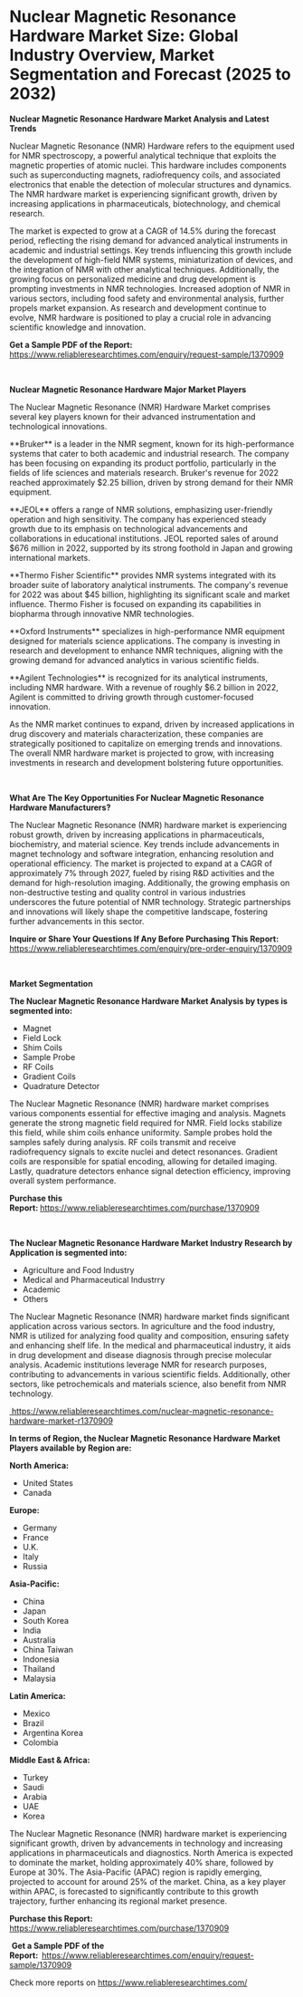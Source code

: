 <p><h1>Nuclear Magnetic Resonance Hardware Market Size: Global Industry Overview, Market Segmentation and Forecast (2025 to 2032)</h1></p><p><strong>Nuclear Magnetic Resonance Hardware Market Analysis and Latest Trends</strong></p>
<p><p>Nuclear Magnetic Resonance (NMR) Hardware refers to the equipment used for NMR spectroscopy, a powerful analytical technique that exploits the magnetic properties of atomic nuclei. This hardware includes components such as superconducting magnets, radiofrequency coils, and associated electronics that enable the detection of molecular structures and dynamics. The NMR hardware market is experiencing significant growth, driven by increasing applications in pharmaceuticals, biotechnology, and chemical research. </p><p>The market is expected to grow at a CAGR of 14.5% during the forecast period, reflecting the rising demand for advanced analytical instruments in academic and industrial settings. Key trends influencing this growth include the development of high-field NMR systems, miniaturization of devices, and the integration of NMR with other analytical techniques. Additionally, the growing focus on personalized medicine and drug development is prompting investments in NMR technologies. Increased adoption of NMR in various sectors, including food safety and environmental analysis, further propels market expansion. As research and development continue to evolve, NMR hardware is positioned to play a crucial role in advancing scientific knowledge and innovation.</p></p>
<p><strong>Get a Sample PDF of the Report:&nbsp;</strong> <a href="https://www.reliableresearchtimes.com/enquiry/request-sample/1370909?utm_campaign=3028&utm_medium=2&utm_source=Github&utm_content=ia&utm_term=22032025&utm_id=nuclear-magnetic-resonance-hardware">https://www.reliableresearchtimes.com/enquiry/request-sample/1370909</a></p>
<p>&nbsp;</p>
<p><strong>Nuclear Magnetic Resonance Hardware Major Market Players</strong></p>
<p><p>The Nuclear Magnetic Resonance (NMR) Hardware Market comprises several key players known for their advanced instrumentation and technological innovations. </p><p>**Bruker** is a leader in the NMR segment, known for its high-performance systems that cater to both academic and industrial research. The company has been focusing on expanding its product portfolio, particularly in the fields of life sciences and materials research. Bruker's revenue for 2022 reached approximately $2.25 billion, driven by strong demand for their NMR equipment.</p><p>**JEOL** offers a range of NMR solutions, emphasizing user-friendly operation and high sensitivity. The company has experienced steady growth due to its emphasis on technological advancements and collaborations in educational institutions. JEOL reported sales of around $676 million in 2022, supported by its strong foothold in Japan and growing international markets.</p><p>**Thermo Fisher Scientific** provides NMR systems integrated with its broader suite of laboratory analytical instruments. The company's revenue for 2022 was about $45 billion, highlighting its significant scale and market influence. Thermo Fisher is focused on expanding its capabilities in biopharma through innovative NMR technologies.</p><p>**Oxford Instruments** specializes in high-performance NMR equipment designed for materials science applications. The company is investing in research and development to enhance NMR techniques, aligning with the growing demand for advanced analytics in various scientific fields.</p><p>**Agilent Technologies** is recognized for its analytical instruments, including NMR hardware. With a revenue of roughly $6.2 billion in 2022, Agilent is committed to driving growth through customer-focused innovation.</p><p>As the NMR market continues to expand, driven by increased applications in drug discovery and materials characterization, these companies are strategically positioned to capitalize on emerging trends and innovations. The overall NMR hardware market is projected to grow, with increasing investments in research and development bolstering future opportunities.</p></p>
<p>&nbsp;</p>
<p><strong>What Are The Key Opportunities For Nuclear Magnetic Resonance Hardware Manufacturers?</strong></p>
<p><p>The Nuclear Magnetic Resonance (NMR) hardware market is experiencing robust growth, driven by increasing applications in pharmaceuticals, biochemistry, and material science. Key trends include advancements in magnet technology and software integration, enhancing resolution and operational efficiency. The market is projected to expand at a CAGR of approximately 7% through 2027, fueled by rising R&D activities and the demand for high-resolution imaging. Additionally, the growing emphasis on non-destructive testing and quality control in various industries underscores the future potential of NMR technology. Strategic partnerships and innovations will likely shape the competitive landscape, fostering further advancements in this sector.</p></p>
<p><strong>Inquire or Share Your Questions If Any Before Purchasing This Report:</strong> <a href="https://www.reliableresearchtimes.com/enquiry/pre-order-enquiry/1370909?utm_campaign=3028&utm_medium=2&utm_source=Github&utm_content=ia&utm_term=22032025&utm_id=nuclear-magnetic-resonance-hardware">https://www.reliableresearchtimes.com/enquiry/pre-order-enquiry/1370909</a></p>
<p>&nbsp;</p>
<p><strong>Market Segmentation</strong></p>
<p><strong>The Nuclear Magnetic Resonance Hardware Market Analysis by types is segmented into:</strong></p>
<p><ul><li>Magnet</li><li>Field Lock</li><li>Shim Coils</li><li>Sample Probe</li><li>RF Coils</li><li>Gradient Coils</li><li>Quadrature Detector</li></ul></p>
<p><p>The Nuclear Magnetic Resonance (NMR) hardware market comprises various components essential for effective imaging and analysis. Magnets generate the strong magnetic field required for NMR. Field locks stabilize this field, while shim coils enhance uniformity. Sample probes hold the samples safely during analysis. RF coils transmit and receive radiofrequency signals to excite nuclei and detect resonances. Gradient coils are responsible for spatial encoding, allowing for detailed imaging. Lastly, quadrature detectors enhance signal detection efficiency, improving overall system performance.</p></p>
<p><strong>Purchase this Report:&nbsp;</strong><a href="https://www.reliableresearchtimes.com/purchase/1370909?utm_campaign=3028&utm_medium=2&utm_source=Github&utm_content=ia&utm_term=22032025&utm_id=nuclear-magnetic-resonance-hardware">https://www.reliableresearchtimes.com/purchase/1370909</a></p>
<p>&nbsp;</p>
<p><strong>The Nuclear Magnetic Resonance Hardware Market Industry Research by Application is segmented into:</strong></p>
<p><ul><li>Agriculture and Food Industry</li><li>Medical and Pharmaceutical Industrry</li><li>Academic</li><li>Others</li></ul></p>
<p><p>The Nuclear Magnetic Resonance (NMR) hardware market finds significant application across various sectors. In agriculture and the food industry, NMR is utilized for analyzing food quality and composition, ensuring safety and enhancing shelf life. In the medical and pharmaceutical industry, it aids in drug development and disease diagnosis through precise molecular analysis. Academic institutions leverage NMR for research purposes, contributing to advancements in various scientific fields. Additionally, other sectors, like petrochemicals and materials science, also benefit from NMR technology.</p></p>
<p><a href="https://www.reliableresearchtimes.com/nuclear-magnetic-resonance-hardware-market-r1370909?utm_campaign=3028&utm_medium=2&utm_source=Github&utm_content=ia&utm_term=22032025&utm_id=nuclear-magnetic-resonance-hardware">&nbsp;https://www.reliableresearchtimes.com/nuclear-magnetic-resonance-hardware-market-r1370909</a></p>
<p><strong>In terms of Region, the Nuclear Magnetic Resonance Hardware Market Players available by Region are:</strong></p>
<p>
    <p> <strong> North America: </strong>
        <ul>
            <li>United States</li>
            <li>Canada</li>
        </ul>
        </p> 
    <p> <strong> Europe: </strong>
        <ul>
            <li>Germany</li>
            <li>France</li>
            <li>U.K.</li>
            <li>Italy</li>
            <li>Russia</li>
        </ul>
        </p> 
    <p> <strong> Asia-Pacific: </strong>
        <ul>
            <li>China</li>
            <li>Japan</li>
            <li>South Korea</li>
            <li>India</li>
            <li>Australia</li>
            <li>China Taiwan</li>
            <li>Indonesia</li>
            <li>Thailand</li>
            <li>Malaysia</li>
        </ul>
        </p> 
    <p> <strong> Latin America: </strong>
        <ul>
            <li>Mexico</li>
            <li>Brazil</li>
            <li>Argentina Korea</li>
            <li>Colombia</li>
        </ul>
        </p> 
    <p> <strong> Middle East & Africa: </strong>
        <ul>
            <li>Turkey</li>
            <li>Saudi</li>
            <li>Arabia</li>
            <li>UAE</li>
            <li>Korea</li>
        </ul>
    </p>
    </p>
<p><p>The Nuclear Magnetic Resonance (NMR) hardware market is experiencing significant growth, driven by advancements in technology and increasing applications in pharmaceuticals and diagnostics. North America is expected to dominate the market, holding approximately 40% share, followed by Europe at 30%. The Asia-Pacific (APAC) region is rapidly emerging, projected to account for around 25% of the market. China, as a key player within APAC, is forecasted to significantly contribute to this growth trajectory, further enhancing its regional market presence.</p></p>
<p><strong>Purchase this Report: </strong><a href="https://www.reliableresearchtimes.com/purchase/1370909?utm_campaign=3028&utm_medium=2&utm_source=Github&utm_content=ia&utm_term=22032025&utm_id=nuclear-magnetic-resonance-hardware">https://www.reliableresearchtimes.com/purchase/1370909</a></p>
<p>&nbsp;<strong>Get a Sample PDF of the Report:&nbsp;&nbsp;</strong><a href="https://www.reliableresearchtimes.com/enquiry/request-sample/1370909?utm_campaign=3028&utm_medium=2&utm_source=Github&utm_content=ia&utm_term=22032025&utm_id=nuclear-magnetic-resonance-hardware">https://www.reliableresearchtimes.com/enquiry/request-sample/1370909</a></p>
<p><strong></strong></p>
<p>Check more reports on <a href="https://www.reliableresearchtimes.com/?utm_campaign=3028&utm_medium=2&utm_source=Github&utm_content=ia&utm_term=22032025&utm_id=nuclear-magnetic-resonance-hardware">https://www.reliableresearchtimes.com/</a></p>